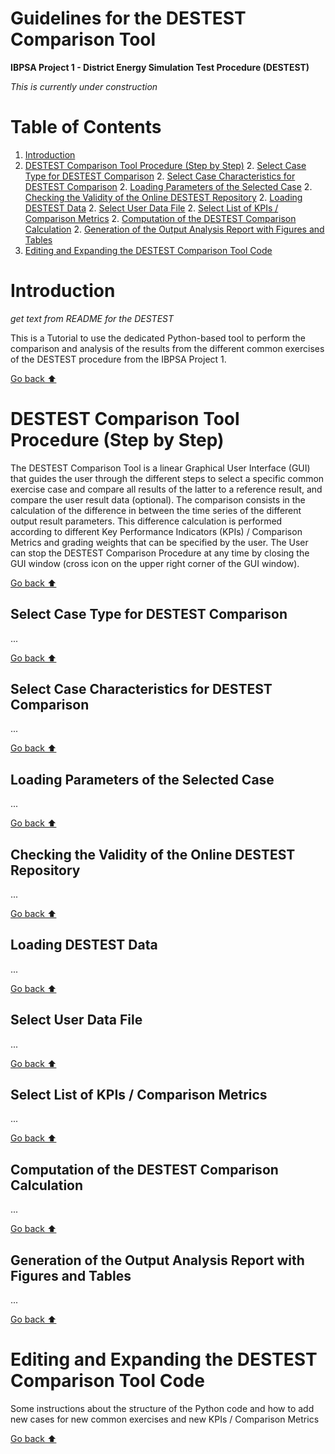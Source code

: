 # Guidelines for the DESTEST Comparison Tool

**IBPSA Project 1 - District Energy Simulation Test Procedure (DESTEST)**

*This is currently under construction*

# Table of Contents

1. [Introduction](#introduction)
2. [DESTEST Comparison Tool Procedure (Step by Step)](#destest-comparison-tool-procedure-step-by-step)
    2. [Select Case Type for DESTEST Comparison](#select-case-type-for-destest-comparison)
    2. [Select Case Characteristics for DESTEST Comparison](#select-case-characteristics-for-destest-comparison)
    2. [Loading Parameters of the Selected Case](#loading-parameters-of-the-selected-case)
    2. [Checking the Validity of the Online DESTEST Repository](#checking-the-validity-of-the-online-destest-repository)
    2. [Loading DESTEST Data](#loading-destest-data)
    2. [Select User Data File](#select-user-data-file)
    2. [Select List of KPIs / Comparison Metrics](#select-list-of-kpis-comparison-metrics)
    2. [Computation of the DESTEST Comparison Calculation](#computation-of-the-destest-comparison-calculation)
    2. [Generation of the Output Analysis Report with Figures and Tables](#generation-of-the-output-analysis-report-with-figures-and-tables)
3. [Editing and Expanding the DESTEST Comparison Tool Code](#editing-and-expanding-the-destest-comparison-tool-code)

# Introduction

*get text from README for the DESTEST*

This is a Tutorial to use the dedicated Python-based tool to perform the comparison and analysis of the results from the different common exercises of the DESTEST procedure from the IBPSA Project 1. 

[Go back :arrow_up:](#table-of-contents)

# DESTEST Comparison Tool Procedure (Step by Step)

The DESTEST Comparison Tool is a linear Graphical User Interface (GUI) that guides the user through the different steps to select a specific common exercise case and compare all results of the latter to a reference result, and compare the user result data (optional).
The comparison consists in the calculation of the difference in between the time series of the different output result parameters. This difference calculation is performed according to different Key Performance Indicators (KPIs) / Comparison Metrics and grading weights that can be specified by the user.
The User can stop the DESTEST Comparison Procedure at any time by closing the GUI window (cross icon on the upper right corner of the GUI window).

[Go back :arrow_up:](#table-of-contents)

## Select Case Type for DESTEST Comparison

...

[Go back :arrow_up:](#table-of-contents)

## Select Case Characteristics for DESTEST Comparison

...

[Go back :arrow_up:](#table-of-contents)

## Loading Parameters of the Selected Case

...

[Go back :arrow_up:](#table-of-contents)

## Checking the Validity of the Online DESTEST Repository

...

[Go back :arrow_up:](#table-of-contents)

## Loading DESTEST Data

...

[Go back :arrow_up:](#table-of-contents)

## Select User Data File

...

[Go back :arrow_up:](#table-of-contents)

## Select List of KPIs / Comparison Metrics

...

[Go back :arrow_up:](#table-of-contents)

## Computation of the DESTEST Comparison Calculation

...

[Go back :arrow_up:](#table-of-contents)

## Generation of the Output Analysis Report with Figures and Tables

...

[Go back :arrow_up:](#table-of-contents)

# Editing and Expanding the DESTEST Comparison Tool Code

Some instructions about the structure of the Python code and how to add new cases for new common exercises and new KPIs / Comparison Metrics

[Go back :arrow_up:](#table-of-contents)
